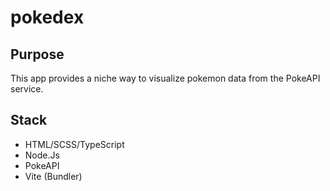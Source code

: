 # pokedex

## Purpose
This app provides a niche way to visualize pokemon data from the PokeAPI service.

## Stack

* HTML/SCSS/TypeScript
* Node.Js
* PokeAPI
* Vite (Bundler)